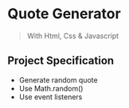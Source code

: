 # Quote Generator

> With Html, Css & Javascript

## Project Specification

- Generate random quote
- Use Math.random()
- Use event listeners
